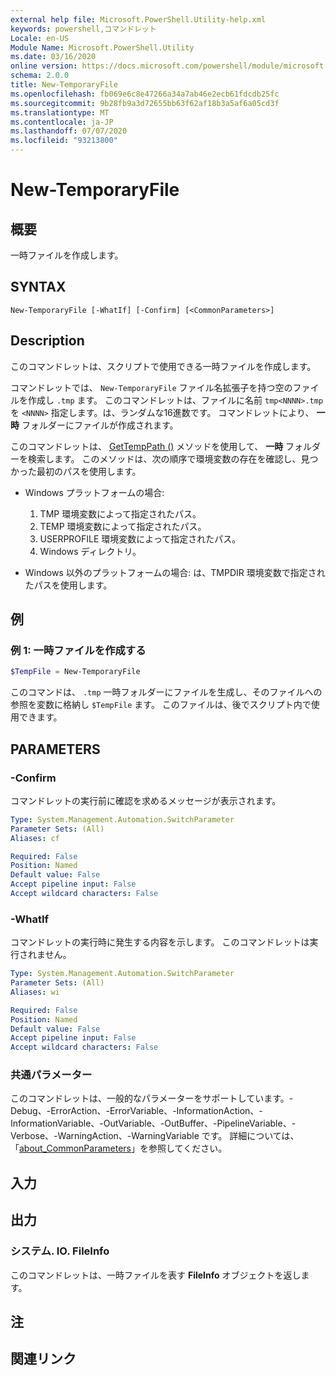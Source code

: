 ```yaml
---
external help file: Microsoft.PowerShell.Utility-help.xml
keywords: powershell,コマンドレット
Locale: en-US
Module Name: Microsoft.PowerShell.Utility
ms.date: 03/16/2020
online version: https://docs.microsoft.com/powershell/module/microsoft.powershell.utility/new-temporaryfile?view=powershell-5.1&WT.mc_id=ps-gethelp
schema: 2.0.0
title: New-TemporaryFile
ms.openlocfilehash: fb069e6c8e47266a34a7ab46e2ecb61fdcdb25fc
ms.sourcegitcommit: 9b28fb9a3d72655bb63f62af18b3a5af6a05cd3f
ms.translationtype: MT
ms.contentlocale: ja-JP
ms.lasthandoff: 07/07/2020
ms.locfileid: "93213800"
---
```

# New-TemporaryFile

## 概要
一時ファイルを作成します。

## SYNTAX

```
New-TemporaryFile [-WhatIf] [-Confirm] [<CommonParameters>]
```

## Description

このコマンドレットは、スクリプトで使用できる一時ファイルを作成します。

コマンドレットでは、 `New-TemporaryFile` ファイル名拡張子を持つ空のファイルを作成し `.tmp` ます。
このコマンドレットは、ファイルに名前 `tmp<NNNN>.tmp` を `<NNNN>` 指定します。は、ランダムな16進数です。
コマンドレットにより、 **一時** フォルダーにファイルが作成されます。

このコマンドレットは、 [GetTempPath ()](/dotnet/api/system.io.path.gettemppath) メソッドを使用して、 **一時** フォルダーを検索します。 このメソッドは、次の順序で環境変数の存在を確認し、見つかった最初のパスを使用します。

- Windows プラットフォームの場合:

  1. TMP 環境変数によって指定されたパス。
  1. TEMP 環境変数によって指定されたパス。
  1. USERPROFILE 環境変数によって指定されたパス。
  1. Windows ディレクトリ。

- Windows 以外のプラットフォームの場合: は、TMPDIR 環境変数で指定されたパスを使用します。

## 例

### 例 1: 一時ファイルを作成する

```powershell
$TempFile = New-TemporaryFile
```

このコマンドは、 `.tmp` 一時フォルダーにファイルを生成し、そのファイルへの参照を変数に格納し `$TempFile` ます。 このファイルは、後でスクリプト内で使用できます。

## PARAMETERS

### -Confirm

コマンドレットの実行前に確認を求めるメッセージが表示されます。

```yaml
Type: System.Management.Automation.SwitchParameter
Parameter Sets: (All)
Aliases: cf

Required: False
Position: Named
Default value: False
Accept pipeline input: False
Accept wildcard characters: False
```

### -WhatIf

コマンドレットの実行時に発生する内容を示します。
このコマンドレットは実行されません。

```yaml
Type: System.Management.Automation.SwitchParameter
Parameter Sets: (All)
Aliases: wi

Required: False
Position: Named
Default value: False
Accept pipeline input: False
Accept wildcard characters: False
```

### 共通パラメーター

このコマンドレットは、一般的なパラメーターをサポートしています。-Debug、-ErrorAction、-ErrorVariable、-InformationAction、-InformationVariable、-OutVariable、-OutBuffer、-PipelineVariable、-Verbose、-WarningAction、-WarningVariable です。 詳細については、「[about_CommonParameters](../Microsoft.PowerShell.Core/About/about_CommonParameters.md)」を参照してください。

## 入力

## 出力

### システム. IO. FileInfo

このコマンドレットは、一時ファイルを表す **FileInfo** オブジェクトを返します。

## 注

## 関連リンク
